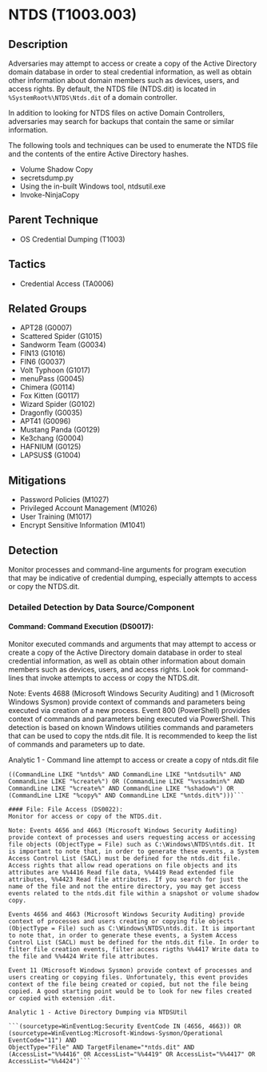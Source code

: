 # NTDS (T1003.003)

## Description
Adversaries may attempt to access or create a copy of the Active Directory domain database in order to steal credential information, as well as obtain other information about domain members such as devices, users, and access rights. By default, the NTDS file (NTDS.dit) is located in ```%SystemRoot%\NTDS\Ntds.dit``` of a domain controller.

In addition to looking for NTDS files on active Domain Controllers, adversaries may search for backups that contain the same or similar information.

The following tools and techniques can be used to enumerate the NTDS file and the contents of the entire Active Directory hashes.

* Volume Shadow Copy
* secretsdump.py
* Using the in-built Windows tool, ntdsutil.exe
* Invoke-NinjaCopy


## Parent Technique
- OS Credential Dumping (T1003)

## Tactics
- Credential Access (TA0006)

## Related Groups
- APT28 (G0007)
- Scattered Spider (G1015)
- Sandworm Team (G0034)
- FIN13 (G1016)
- FIN6 (G0037)
- Volt Typhoon (G1017)
- menuPass (G0045)
- Chimera (G0114)
- Fox Kitten (G0117)
- Wizard Spider (G0102)
- Dragonfly (G0035)
- APT41 (G0096)
- Mustang Panda (G0129)
- Ke3chang (G0004)
- HAFNIUM (G0125)
- LAPSUS$ (G1004)

## Mitigations
- Password Policies (M1027)
- Privileged Account Management (M1026)
- User Training (M1017)
- Encrypt Sensitive Information (M1041)

## Detection
Monitor processes and command-line arguments for program execution that may be indicative of credential dumping, especially attempts to access or copy the NTDS.dit.

### Detailed Detection by Data Source/Component
#### Command: Command Execution (DS0017): 
Monitor executed commands and arguments that may attempt to access or create a copy of the Active Directory domain database in order to steal credential information, as well as obtain other information about domain members such as devices, users, and access rights. Look for command-lines that invoke attempts to access or copy the NTDS.dit.

Note: Events 4688 (Microsoft Windows Security Auditing) and 1 (Microsoft Windows Sysmon) provide context of commands and parameters being executed via creation of a new process. Event 800 (PowerShell) provides context of commands and parameters being executed via PowerShell. This detection is based on known Windows utilities commands and parameters that can be used to copy the ntds.dit file. It is recommended to keep the list of commands and parameters up to date.

Analytic 1 - Command line attempt to access or create a copy of ntds.dit file

```((sourcetype="WinEventLog:Microsoft-Windows-Powershell/Operational"  EventCode="800") AND
((CommandLine LIKE "%ntds%" AND CommandLine LIKE "%ntdsutil%" AND CommandLine LIKE "%create%") OR (CommandLine LIKE "%vssadmin%" AND CommandLine LIKE "%create%" AND CommandLine LIKE "%shadow%") OR (CommandLine LIKE "%copy%" AND CommandLine LIKE "%ntds.dit%")))```

#### File: File Access (DS0022): 
Monitor for access or copy of the NTDS.dit.

Note: Events 4656 and 4663 (Microsoft Windows Security Auditing) provide context of processes and users requesting access or accessing file objects (ObjectType = File) such as C:\Windows\NTDS\ntds.dit. It is important to note that, in order to generate these events, a System Access Control List (SACL) must be defined for the ntds.dit file. Access rights that allow read operations on file objects and its attributes are %%4416 Read file data, %%4419 Read extended file attributes, %%4423 Read file attributes. If you search for just the name of the file and not the entire directory, you may get access events related to the ntds.dit file within a snapshot or volume shadow copy. 

Events 4656 and 4663 (Microsoft Windows Security Auditing) provide context of processes and users creating or copying file objects (ObjectType = File) such as C:\Windows\NTDS\ntds.dit. It is important to note that, in order to generate these events, a System Access Control List (SACL) must be defined for the ntds.dit file. In order to filter file creation events, filter access rigths %%4417 Write data to the file and %%4424 Write file attributes.

Event 11 (Microsoft Windows Sysmon) provide context of processes and users creating or copying files. Unfortunately, this event provides context of the file being created or copied, but not the file being copied. A good starting point would be to look for new files created or copied with extension .dit.

Analytic 1 - Active Directory Dumping via NTDSUtil

```(sourcetype=WinEventLog:Security EventCode IN (4656, 4663)) OR (sourcetype=WinEventLog:Microsoft-Windows-Sysmon/Operational EventCode="11") AND
ObjectType="File" AND TargetFilename="*ntds.dit" AND (AccessList="%%4416" OR AccessList="%%4419" OR AccessList="%%4417" OR AccessList="%%4424")```

